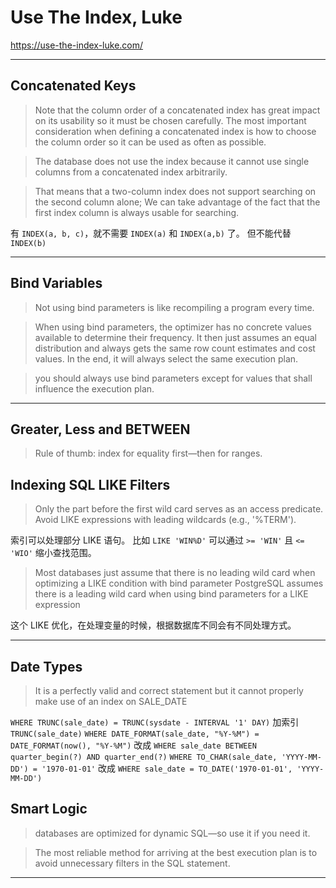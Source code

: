 # Use The Index, Luke

https://use-the-index-luke.com/

---

## Concatenated Keys

> Note that the column order of a concatenated index has great impact on its usability so it must be chosen carefully.
> The most important consideration when defining a concatenated index is how to choose the column order so it can be used as often as possible.

> The database does not use the index because it cannot use single columns from a concatenated index arbitrarily.

> That means that a two-column index does not support searching on the second column alone;
> We can take advantage of the fact that the first index column is always usable for searching.

有 `INDEX(a, b, c)`，就不需要 `INDEX(a)` 和 `INDEX(a,b)` 了。
但不能代替 `INDEX(b)`

---

## Bind Variables

> Not using bind parameters is like recompiling a program every time.

> When using bind parameters, the optimizer has no concrete values available to determine their frequency.
> It then just assumes an equal distribution and always gets the same row count estimates and cost values.
> In the end, it will always select the same execution plan.

> you should always use bind parameters except for values that shall influence the execution plan.

---

## Greater, Less and BETWEEN

> Rule of thumb: index for equality first—then for ranges.

## Indexing SQL LIKE Filters

> Only the part before the first wild card serves as an access predicate.
> Avoid LIKE expressions with leading wildcards (e.g., '%TERM').

索引可以处理部分 LIKE 语句。
比如 `LIKE 'WIN%D'` 可以通过 `>= 'WIN'` 且 `<= 'WIO'` 缩小查找范围。

> Most databases just assume that there is no leading wild card when optimizing a LIKE condition with bind parameter
> PostgreSQL assumes there is a leading wild card when using bind parameters for a LIKE expression

这个 LIKE 优化，在处理变量的时候，根据数据库不同会有不同处理方式。

---

## Date Types

> It is a perfectly valid and correct statement but it cannot properly make use of an index on SALE_DATE

`WHERE TRUNC(sale_date) = TRUNC(sysdate - INTERVAL '1' DAY)` 加索引 `TRUNC(sale_date)`
`WHERE DATE_FORMAT(sale_date, "%Y-%M") = DATE_FORMAT(now(), "%Y-%M")` 改成 `WHERE sale_date BETWEEN quarter_begin(?) AND quarter_end(?)`
`WHERE TO_CHAR(sale_date, 'YYYY-MM-DD') = '1970-01-01'` 改成 `WHERE sale_date = TO_DATE('1970-01-01', 'YYYY-MM-DD')`

## Smart Logic

> databases are optimized for dynamic SQL—so use it if you need it.

> The most reliable method for arriving at the best execution plan is to avoid unnecessary filters in the SQL statement.

---



